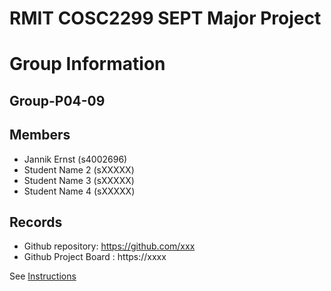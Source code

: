 
# RMIT COSC2299 SEPT Major Project

# Group Information

## Group-P04-09

## Members
* Jannik Ernst (s4002696)
* Student Name 2 (sXXXXX)
* Student Name 3 (sXXXXX)
* Student Name 4 (sXXXXX)

## Records

* Github repository: https://github.com/xxx
* Github Project Board : https://xxxx

See [Instructions](INSTRUCTIONS.md)
